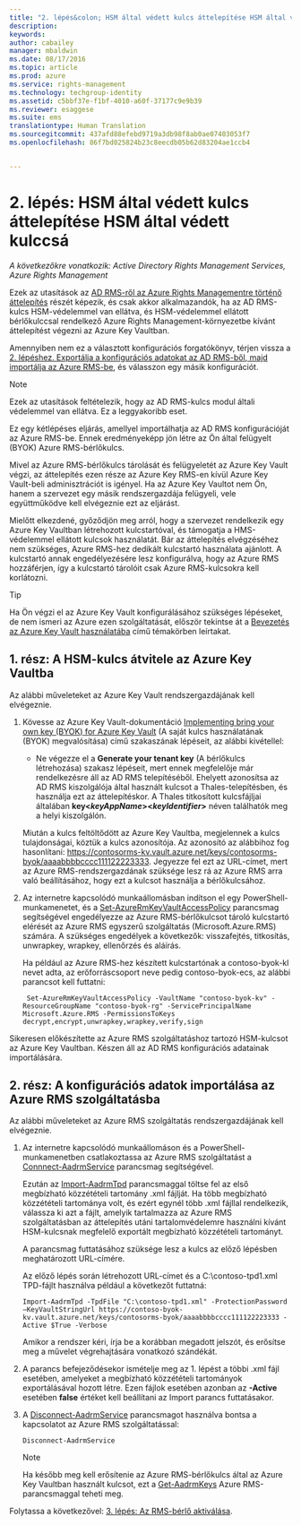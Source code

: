 ```yaml
---
title: "2. lépés&colon; HSM által védett kulcs áttelepítése HSM által védett kulccsá | Azure RMS"
description: 
keywords: 
author: cabailey
manager: mbaldwin
ms.date: 08/17/2016
ms.topic: article
ms.prod: azure
ms.service: rights-management
ms.technology: techgroup-identity
ms.assetid: c5bbf37e-f1bf-4010-a60f-37177c9e9b39
ms.reviewer: esaggese
ms.suite: ems
translationtype: Human Translation
ms.sourcegitcommit: 437afd88efebd9719a3db98f8ab0ae07403053f7
ms.openlocfilehash: 86f7bd025824b23c8eecdb05b62d83204ae1ccb4


---
```


# 2. lépés: HSM által védett kulcs áttelepítése HSM által védett kulccsá

*A következőkre vonatkozik: Active Directory Rights Management Services, Azure Rights Management*


Ezek az utasítások az [AD RMS-ről az Azure Rights Managementre történő áttelepítés](migrate-from-ad-rms-to-azure-rms.md) részét képezik, és csak akkor alkalmazandók, ha az AD RMS-kulcs HSM-védelemmel van ellátva, és HSM-védelemmel ellátott bérlőkulccsal rendelkező Azure Rights Management-környezetbe kívánt áttelepítést végezni az Azure Key Vaultban. 

Amennyiben nem ez a választott konfigurációs forgatókönyv, térjen vissza a [2. lépéshez. Exportálja a konfigurációs adatokat az AD RMS-ből, majd importálja az Azure RMS-be](migrate-from-ad-rms-phase1.md#step-2-export-configuration-data-from-ad-rms-and-import-it-to-azure-rms), és válasszon egy másik konfigurációt.

> [!NOTE]
> Ezek az utasítások feltételezik, hogy az AD RMS-kulcs modul általi védelemmel van ellátva. Ez a leggyakoribb eset. 

Ez egy kétlépéses eljárás, amellyel importálhatja az AD RMS konfigurációját az Azure RMS-be. Ennek eredményeképp jön létre az Ön által felügyelt (BYOK) Azure RMS-bérlőkulcs.

Mivel az Azure RMS-bérlőkulcs tárolását és felügyeletét az Azure Key Vault végzi, az áttelepítés ezen része az Azure Key RMS-en kívül Azure Key Vault-beli adminisztrációt is igényel. Ha az Azure Key Vaultot nem Ön, hanem a szervezet egy másik rendszergazdája felügyeli, vele együttműködve kell elvégeznie ezt az eljárást.

Mielőtt elkezdené, győződjön meg arról, hogy a szervezet rendelkezik egy Azure Key Vaultban létrehozott kulcstartóval, és támogatja a HMS-védelemmel ellátott kulcsok használatát. Bár az áttelepítés elvégzéséhez nem szükséges, Azure RMS-hez dedikált kulcstartó használata ajánlott. A kulcstartó annak engedélyezésére lesz konfigurálva, hogy az Azure RMS hozzáférjen, így a kulcstartó tárolóit csak Azure RMS-kulcsokra kell korlátozni.


> [!TIP]
> Ha Ön végzi el az Azure Key Vault konfigurálásához szükséges lépéseket, de nem ismeri az Azure ezen szolgáltatását, először tekintse át a [Bevezetés az Azure Key Vault használatába](https://azure.microsoft.com/documentation/articles/key-vault-get-started/) című témakörben leírtakat. 


## 1. rész: A HSM-kulcs átvitele az Azure Key Vaultba

Az alábbi műveleteket az Azure Key Vault rendszergazdájának kell elvégeznie.

1.  Kövesse az Azure Key Vault-dokumentáció [Implementing bring your own key (BYOK) for Azure Key Vault](https://azure.microsoft.com/documentation/articles/key-vault-hsm-protected-keys/#implementing-bring-your-own-key-byok-for-azure-key-vault) (A saját kulcs használatának (BYOK) megvalósítása) című szakaszának lépéseit, az alábbi kivétellel:

    - Ne végezze el a **Generate your tenant key** (A bérlőkulcs létrehozása) szakasz lépéseit, mert ennek megfelelője már rendelkezésre áll az AD RMS telepítéséből. Ehelyett azonosítsa az AD RMS kiszolgálója által használt kulcsot a Thales-telepítésben, és használja ezt az áttelepítéskor. A Thales titkosított kulcsfájljai általában **key<*keyAppName*><*keyIdentifier*>** néven találhatók meg a helyi kiszolgálón.

    Miután a kulcs feltöltődött az Azure Key Vaultba, megjelennek a kulcs tulajdonságai, köztük a kulcs azonosítója. Az azonosító az alábbihoz fog hasonlítani: https://contosorms-kv.vault.azure.net/keys/contosorms-byok/aaaabbbbcccc111122223333. Jegyezze fel ezt az URL-címet, mert az Azure RMS-rendszergazdának szüksége lesz rá az Azure RMS arra való beállításához, hogy ezt a kulcsot használja a bérlőkulcsához.

2. Az internetre kapcsolódó munkaállomásban indítson el egy PowerShell-munkamenetet, és a [Set-AzureRmKeyVaultAccessPolicy](https://msdn.microsoft.com/library/mt603625.aspx ) parancsmag segítségével engedélyezze az Azure RMS-bérlőkulcsot tároló kulcstartó elérését az Azure RMS egyszerű szolgáltatás (Microsoft.Azure.RMS) számára. A szükséges engedélyek a következők: visszafejtés, titkosítás, unwrapkey, wrapkey, ellenőrzés és aláírás.
    
    Ha például az Azure RMS-hez készített kulcstartónak a contoso-byok-kl nevet adta, az erőforráscsoport neve pedig contoso-byok-ecs, az alábbi parancsot kell futtatni:
    
        Set-AzureRmKeyVaultAccessPolicy -VaultName "contoso-byok-kv" -ResourceGroupName "contoso-byok-rg" -ServicePrincipalName Microsoft.Azure.RMS -PermissionsToKeys decrypt,encrypt,unwrapkey,wrapkey,verify,sign


Sikeresen előkészítette az Azure RMS szolgáltatáshoz tartozó HSM-kulcsot az Azure Key Vaultban. Készen áll az AD RMS konfigurációs adatainak importálására.

## 2. rész: A konfigurációs adatok importálása az Azure RMS szolgáltatásba

Az alábbi műveleteket az Azure RMS szolgáltatás rendszergazdájának kell elvégeznie.

1.  Az internetre kapcsolódó munkaállomáson és a PowerShell-munkamenetben csatlakoztassa az Azure RMS szolgáltatást a [Connnect-AadrmService](https://msdn.microsoft.com/library/dn629415.aspx ) parancsmag segítségével.
    
    Ezután az [Import-AadrmTpd](https://msdn.microsoft.com/library/dn857523.aspx) parancsmaggal töltse fel az első megbízható közzétételi tartomány .xml fájlját. Ha több megbízható közzétételi tartománya volt, és ezért egynél több .xml fájllal rendelkezik, válassza ki azt a fájlt, amelyik tartalmazza az Azure RMS szolgáltatásban az áttelepítés utáni tartalomvédelemre használni kívánt HSM-kulcsnak megfelelő exportált megbízható közzétételi tartományt. 
    
    A parancsmag futtatásához szüksége lesz a kulcs az előző lépésben meghatározott URL-címére.
    
    Az előző lépés során létrehozott URL-címet és a C:\contoso-tpd1.xml TPD-fájlt használva például a következőt futtatná:
    
    ```
    Import-AadrmTpd -TpdFile "C:\contoso-tpd1.xml" -ProtectionPassword –KeyVaultStringUrl https://contoso-byok-kv.vault.azure.net/keys/contosorms-byok/aaaabbbbcccc111122223333 -Active $True -Verbose
    ```
    
    Amikor a rendszer kéri, írja be a korábban megadott jelszót, és erősítse meg a művelet végrehajtására vonatkozó szándékát.

2.  A parancs befejeződésekor ismételje meg az 1. lépést a többi .xml fájl esetében, amelyeket a megbízható közzétételi tartományok exportálásával hozott létre. Ezen fájlok esetében azonban az **-Active** esetében **false** értéket kell beállítani az Import parancs futtatásakor.  

3.  A [Disconnect-AadrmService](http://msdn.microsoft.com/library/windowsazure/dn629416.aspx) parancsmagot használva bontsa a kapcsolatot az Azure RMS szolgáltatással:

    ```
    Disconnect-AadrmService
    ```

    > [!NOTE]
    > Ha később meg kell erősítenie az Azure RMS-bérlőkulcs által az Azure Key Vaultban használt kulcsot, ezt a [Get-AadrmKeys](https://msdn.microsoft.com/library/dn629420.aspx) Azure RMS-parancsmaggal teheti meg.

Folytassa a következővel: [3. lépés: Az RMS-bérlő aktiválása](migrate-from-ad-rms-phase1.md#step-3-activate-your-rms-tenant).




<!--HONumber=Aug16_HO3-->


